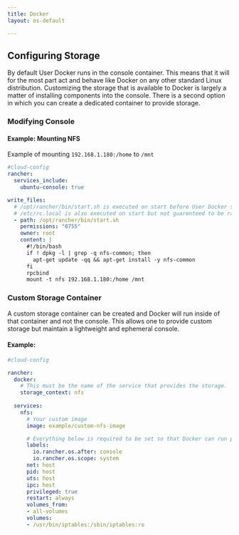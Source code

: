 ```yaml
---
title: Docker
layout: os-default

---
```


## Configuring Storage

By default User Docker runs in the console container.  This means that it will for the most part act and behave like Docker on any other standard Linux distribution.  Customizing the storage that is available to Docker is largely a matter of installing components into the console.  There is a second option in which you can create a dedicated container to provide storage.

### Modifying Console

#### Example: Mounting NFS

Example of mounting `192.168.1.180:/home` to `/mnt`

```yaml
#cloud-config
rancher:
  services_include:
    ubuntu-console: true

write_files:
  # /opt/rancher/bin/start.sh is executed on start before User Docker starts
  # /etc/rc.local is also executed on start but not guarenteed to be ran before User Docker
  - path: /opt/rancher/bin/start.sh
    permissions: "0755"
    owner: root
    content: |
      #!/bin/bash
      if ! dpkg -l | grep -q nfs-common; then
        apt-get update -qq && apt-get install -y nfs-common
      fi
      rpcbind
      mount -t nfs 192.168.1.180:/home /mnt
```

### Custom Storage Container

A custom storage container can be created and Docker will run inside of that container and not the console.  This allows one to provide custom storage but maintain a lightweight and ephemeral console.

#### Example:

```yaml
#cloud-config

rancher:
  docker:
    # This must be the name of the service that provides the storage.  Docker will run this container.
    storage_context: nfs
    
  services:
    nfs:
      # Your custom image
      image: example/custom-nfs-image

      # Everything below is required to be set so that Docker can run properly
      labels:
        io.rancher.os.after: console
        io.rancher.os.scope: system
      net: host
      pid: host
      uts: host
      ipc: host
      privileged: true
      restart: always
      volumes_from:
      - all-volumes
      volumes:
      - /usr/bin/iptables:/sbin/iptables:ro
```

